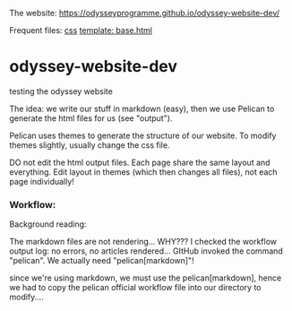 The website: https://odysseyprogramme.github.io/odyssey-website-dev/

Frequent files:
[css](https://github.com/odysseyprogramme/odyssey-website-dev/blob/d2ca0267793a68e9971163c110ac1ff3eacda132/themes/bricks/static/css/lamboz.css)
[template: base.html](https://github.com/odysseyprogramme/odyssey-website-dev/blob/bfb00a9417b4f6bcccc132b14f079c82fe910b13/themes/bricks/templates/base.html)

# odyssey-website-dev
testing the odyssey website

The idea: we write our stuff in markdown (easy), then we use Pelican to generate the html files for us (see "output").

Pelican uses themes to generate the structure of our website. To modify themes slightly, usually change the css file.

DO not edit the html output files. Each page share the same layout and everything. Edit layout in themes (which then changes all files), not each page individually!

### Workflow:
Background reading:

The markdown files are not rendering... WHY??? I checked the workflow output log: no errors, no articles rendered... GItHub invoked the command "pelican". We actually need "pelican[markdown]"!

since we're using markdown, we must use the pelican[markdown], hence we had to copy the pelican official workflow file into our directory to modify....


